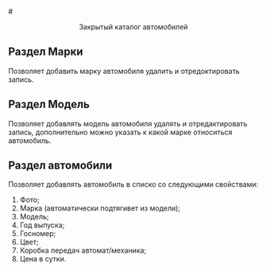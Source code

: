 #<p align="center">Закрытый каталог автомобилей</p>


## Раздел Марки

Позволяет добавить марку автомобиля удалить и отредоктировать запись.

## Раздел Модель

Позволяет добавлять модель автомобиля удалять и отредактировать запись, дополнительно можно указать к какой марке относиться автомобиль.

## Раздел автомобили

Позволяет добавлять автомобиль в списко со следующими свойствами:
1. Фото;
2. Марка (автоматически подтягивет из модели);
3. Модель;
4. Год выпуска;
5. Госномер;
6. Цвет;
7. Коробка передач автомат/механика;
8. Цена в сутки.
